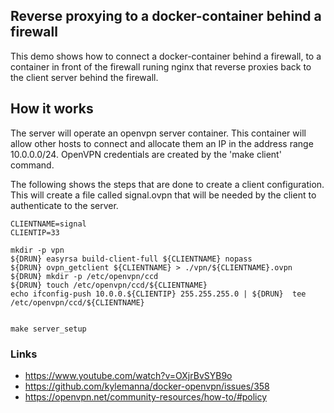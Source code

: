 ## Reverse proxying to a docker-container behind a firewall

This demo shows how to connect a docker-container behind a firewall, to a container 
in front of the firewall runing nginx that reverse proxies back to the client server behind the firewall.

## How it works

The server will operate an openvpn server container. This container will allow other hosts to connect and allocate them
an IP in the address range 10.0.0.0/24. OpenVPN credentials are created by the 'make client' command. 

The following shows the steps that are done to create a client configuration. This will create a file called signal.ovpn that 
will be needed by the client to authenticate to the server.


	CLIENTNAME=signal
	CLIENTIP=33

	mkdir -p vpn
	${DRUN} easyrsa build-client-full ${CLIENTNAME} nopass
	${DRUN} ovpn_getclient ${CLIENTNAME} > ./vpn/${CLIENTNAME}.ovpn
	${DRUN} mkdir -p /etc/openvpn/ccd
	${DRUN} touch /etc/openvpn/ccd/${CLIENTNAME}
	echo ifconfig-push 10.0.0.${CLIENTIP} 255.255.255.0 | ${DRUN}  tee /etc/openvpn/ccd/${CLIENTNAME}


    make server_setup

### Links

- https://www.youtube.com/watch?v=OXjrBvSYB9o
- https://github.com/kylemanna/docker-openvpn/issues/358
- https://openvpn.net/community-resources/how-to/#policy